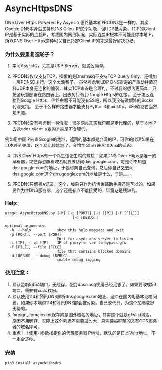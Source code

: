 # AsyncHttpsDNS
DNS Over Https Powered By Asyncio
思路基本和PRCDNS是一样的，其实Google DNS本身就支持EDNS Client IP这个功能，但UDP被污染，TCP的Client IP是基于实际的连接IP，考虑国内网络状况，实际连接IP根本不可能是你本地IP，所以DNS Over Https这种可以自己指定Client IP的才是最好解决办法。

### 为什么要重复造轮子？
1. 学习AsyncIO，尤其是UDP Server，就这么简单。

2. PRCDNS仅仅支持TCP，操蛋的是Dnsmasq不支持TCP Query Only，还得加一层PDNSD才行，这个太浪费了。
虽然考虑到UDP DNS查询的严重劫持情况和UDP本身无连接的脆弱，其实TCP查询是合理的，不过我的想法更简单：只把这玩意部署在路由器上，出去的只有到Google Https的连接。
至于怎么连接到Google Https，你路由器不可能没有SS吧，所以我没有做额外的Socks代理支持。
至于什么样的路由器才能支持Python3和aiohttp，x86软路由当然是王道。


3. PRCDNS没有考虑到一种情况：很多网站其实我们都是走代理的，基于本地IP去做edns client ip查询其实是不合理的。

例如用中国IP去查Google的地址，返回的基本都是台湾的IP，可你的代理如果在日本甚至美国，这个就比较尴尬了，会增加50ms甚至100ms的延迟。

4. DNS Over Https有一个鸡生蛋蛋生鸡的尴尬：如果DNS Over Https是唯一的解析器，现在你想解析域名就要去访问dns.google.com，可是你不知道dns.google.com的地址，于是你向自己查询，然后你自己又去问dns.google.com这个dns.google.com的地址是什么，于是。。。。

5. PRCDNS只解析A记录，这个，如果只作为抗污染辅助手段还是可以的，如果要作为主DNS服务器，这个还是有点不能接受的，毕竟这是残缺的。

### Help:

```
usage: AsyncHttpsDNS.py [-h] [-p [PORT]] [-i [IP]] [-f [FILE]]
                               [-d [DEBUG]]

optional arguments:
  -h, --help            show this help message and exit
  -p [PORT], --port [PORT]
                        Port for async dns server to listen
  -i [IP], --ip [IP]    IP of proxy server to bypass gfw
  -f [FILE], --file [FILE]
                        file that contains blocked domains
  -d [DEBUG], --debug [DEBUG]
                        enable debug logging
```

### 使用注意：

1. 默认监听5454端口，无缓存，配合dnsmasq使用已经足够了，如果要改成53端口，需要有sudo权限。
2. 默认使用114和腾讯DNS解析dns.google.com地址，这个在国内用基本没啥问题，如果你本地的114和腾讯DNS都会被污染，自己改代码，为这个加参数挺无聊的。
3. foreign_domains.txt保存的是国外域名的地址，其实这个就是gfwlist域名，原因不用解释。实际上这个列表不需要这么大，只需要被屏蔽的又有CDN服务器的域名即可。
4. 重点！！使用-i参数指定你的代理服务器IP地址，默认的是日本Vultr地址，不一定合适你。

### 安装
```
pip3 install asynchttpsdns
```


